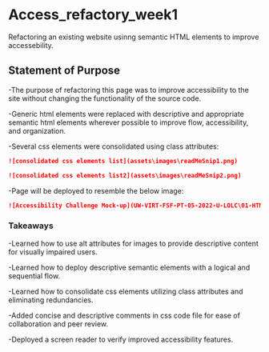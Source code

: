 # Access_refactory_week1
Refactoring an existing website usinng semantic HTML elements to improve accessebility.

## Statement of Purpose

-The purpose of refactoring this page was to improve accessibility to the site without changing the functionality of the source code.

-Generic html elements were replaced with descriptive and appropriate semantic html elements wherever possible to improve flow, accessibility, and organization.

-Several css elements were consolidated using class attributes:

```md
![consolidated css elements list](assets\images\readMeSnip1.png)

```

```md
![consolidated css elements list2](assets\images\readMeSnip2.png)

```

-Page will be deployed to resemble the below image:

```md
![Accessibility Challenge Mock-up](UW-VIRT-FSF-PT-05-2022-U-LOLC\01-HTML-Git-CSS\02-Challenge\Assets\01-html-css-git-homework-demo.png)

```

### Takeaways
-Learned how to use alt attributes for images to provide descriptive content for visually impaired users.

-Learned how to deploy descriptive semantic elements with a logical and sequential flow.

-Learned how to consolidate css elements utilizing class attributes and eliminating redundancies.

-Added concise and descriptive comments in css code file for ease of collaboration and peer review.

-Deployed a screen reader to verify improved accessibility features.
